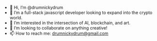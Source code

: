 - 👋 Hi, I’m @drumnickydrum
- 🌱 I’m a full-stack javascript developer looking to expand into the crypto world.
- 👀 I’m interested in the intersection of AI, blockchain, and art.
- 💞️ I’m looking to collaborate on anything creative!
- 📫 How to reach me: drumnickydrum@gmail.com
